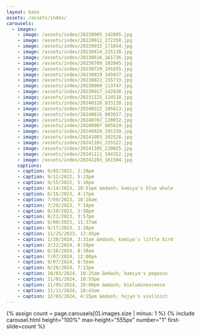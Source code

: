 ```yaml
---
layout: base
assets: /assets/index/
carousels:
  - images:
    - image: /assets/index/20220905_142805.jpg
    - image: /assets/index/20220912_172358.jpg
    - image: /assets/index/20220915_171654.jpg
    - image: /assets/index/20230414_225138.jpg
    - image: /assets/index/20230616_161726.jpg
    - image: /assets/index/20230709_102845.jpg
    - image: /assets/index/20230729_191855.jpg
    - image: /assets/index/20230819_145037.jpg
    - image: /assets/index/20230822_155733.jpg
    - image: /assets/index/20230909_113747.jpg
    - image: /assets/index/20230917_142838.jpg
    - image: /assets/index/20231125_124518.jpg
    - image: /assets/index/20240120_033120.jpg
    - image: /assets/index/20240322_185813.jpg
    - image: /assets/index/20240616_083017.jpg
    - image: /assets/index/20240707_120032.jpg
    - image: /assets/index/20240907_085624.jpg
    - image: /assets/index/20240928_191339.jpg
    - image: /assets/index/20241003_102528.jpg
    - image: /assets/index/20241101_225522.jpg
    - image: /assets/index/20241105_220025.jpg
    - image: /assets/index/20241111_104352.jpg
    - image: /assets/index/20241203_161504.jpg
    captions:
    - caption: 9/05/2022, 2:28pm
    - caption: 9/12/2022, 5:23pm
    - caption: 9/15/2022, 5:16pm 
    - caption: 4/14/2023, 10:51pm &mdash; kamiya's blue whale
    - caption: 6/16/2023, 4:17pm
    - caption: 7/09/2023, 10:28am
    - caption: 7/29/2023, 7:18pm
    - caption: 8/19/2023, 2:50pm
    - caption: 8/22/2023, 3:57pm
    - caption: 9/09/2023, 11:37am
    - caption: 9/17/2023, 2:28pm 
    - caption: 11/25/2023, 12:45pm
    - caption: 1/20/2024, 3:31am &mdash; kamiya's little bird
    - caption: 3/22/2024, 6:58pm
    - caption: 6/16/2024, 8:30am
    - caption: 7/07/2024, 12:00pm
    - caption: 9/07/2024, 8:56am
    - caption: 9/28/2024, 7:13pm
    - caption: 10/03/2024, 10:25am &mdash; kamiya's pegasus
    - caption: 11/01/2024, 10:55pm
    - caption: 11/05/2024, 10:00pm &mdash; bioluminescence
    - caption: 11/11/2024, 10:43am
    - caption: 12/03/2024, 4:15pm &mdash; hojyo's violinist
---
```


{% assign count = page.carousels[0].images.size | minus: 1 %}
{% include carousel.html height="100%" max-height="555px" number="1" first-slide=count %}
